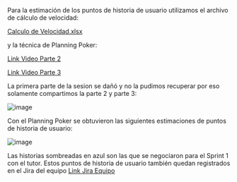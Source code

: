 
Para la estimación de los puntos de historia de usuario utilizamos el archivo de cálculo de velocidad:

 
[Calculo de Velocidad.xlsx](https://github.com/MISW-4201-ProcesosDesarrolloAgil/MISW4201-202411-Backend-Grupo23/files/14225321/Calculo.de.Velocidad.xlsx)

y la técnica de Planning Poker:

[Link Video Parte 2](https://uniandes-my.sharepoint.com/:v:/g/personal/da_gamez96_uniandes_edu_co/EXsfQPYH31dFpW67va_p3awBi-XaKWAKXebHgthyFqIScA)

[Link Video Parte 3](https://uniandes-my.sharepoint.com/:v:/g/personal/da_gamez96_uniandes_edu_co/Eb8mxTF755ZDhJ-ToHsOAcQBSKP1fdUN0zqPBCzWeWDOCQ)

La primera parte de la sesion se dañó y no la pudimos recuperar por eso solamente compartimos la parte 2 y parte 3:

![image](https://github.com/MISW-4201-ProcesosDesarrolloAgil/MISW4201-202411-Backend-Grupo23/assets/17055234/34c0f607-ca3a-4f48-875e-c13d7bd215db)

Con el Planning Poker se obtuvieron las siguientes estimaciones de puntos de historia de usuario:

![image](https://github.com/MISW-4201-ProcesosDesarrolloAgil/MISW4201-202411-Backend-Grupo23/assets/17055234/7f6e83b9-2fd3-4c45-a80e-5e05c66f9e78)

Las historias sombreadas en azul son las que se negociaron para el Sprint 1 con el tutor. Estos puntos de historia de usuario también quedan registrados en el Jira del equipo [Link Jira Equipo](https://uniandes-miso-bimestre3.atlassian.net/jira/software/projects/PA/boards/3/backlog?selectedIssue=PA-10)


